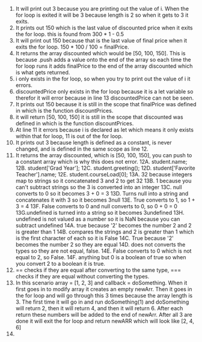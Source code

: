 1. It will print out 3 because you are printing out the value of i. When the for loop is exited it will be 3 because length is 2 so when it gets to 3 it exits.
2. It prints out 150 which is the last value of discounted price when it exits the for loop. this is found from 300 * 1 - 0.5
3. It will print out 150 because that is the last value of final price when it exits the for loop. 150 * 100 / 100 = finalPrice.
4. It returns the array discounted which would be [50, 100, 150]. This is because .push adds a value onto the end of the array so each time the for loop runs it adds finalPrice to the end of the array discounted which is what gets returned.
5. i only exists in the for loop, so when you try to print out the value of i it errors.
6. discountedPrice only exists in the for loop because it is a let variable so therefor it will error because in line 13 discountedPrice can not be seen.
7. It prints out 150 because it is still in the scope that finalPrice was defined in which is the function discountPrices.
8. it will return [50, 100, 150] it is still in the scope that discounted was defined in which is the function discountPrices.
9. At line 11 it errors because i is declared as let which means it only exists within that for loop, 11 is out of the for loop.
10. It prints out 3 because length is defined as a constant, is never changed, and is defined in the same scope as line 12.
11. It returns the array discounted, which is [50, 100, 150], you can push to a constant array which is why this does not error.
12A. student.name;
12B. student['Grad Year'];
12C. student.greeting();
12D. student['Favorite Teacher'].name;
12E. student.courseLoad[0];
13A. 32 because integers map to strings so it concatenated 3 and 2 to get 32
13B. 1 because you can't subtract strings so the 3 is converted into an integer
13C. null converts to 0 so it becomes 3 + 0 = 3
13D. Turns null into a string and concatenates it with 3 so it becomes 3null
13E. True converts to 1, so 1 + 3 = 4
13F. False converts to 0 and null converts to 0, so 0 + 0 = 0
13G.undefined is turned into a string so it becomes 3undefined
13H. undefined is not valued as a number so it is NaN because you can subtract undefined
14A. true because '2' becomes the number 2 and 2 is greater than 1
14B. compares the strings and 2 is greater than 1 which is the first character of each so it is False
14C. True because '2' becomes the number 2 so they are equal
14D. does not converts the types so they are not equal, false.
14E. False converts to 0 which is not equal to 2, so False.
14F. anything but 0 is a boolean of true so when you convert 2 to a boolean it is true.
15. == checks if they are equal after converting to the same type, === checks if they are equal without converting the types.
17. In this scenario array = [1, 2, 3] and callback = doSomething. When it first goes in to modify array it creates an empty newArr. Then it goes in the for loop and will go through this 3 times because the array length is 3. The first time it will go in and run doSomething(1) and doSomething will return 2, then it will return 4, and then it will return 6. After each return these numbers will be added to the end of newArr. After all 3 are done it will exit the for loop and return newARR which will look like [2, 4, 6]
18. 